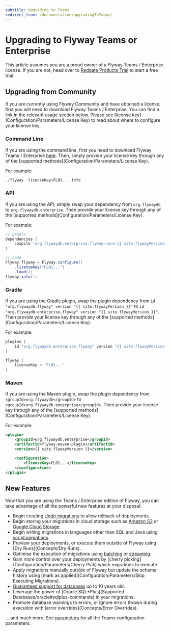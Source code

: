 ```yaml
---
subtitle: Upgrading to Teams
redirect_from: /documentation/upgradingToTeams/
---
```


# Upgrading to Flyway Teams or Enterprise

This article assumes you are a proud owner of a Flyway Teams / Enterprise license. If you are not, head over to [Redgate Products Trial](https://www.red-gate.com/products/flyway/enterprise/trial) to start a free trial.

## Upgrading from Community

If you are currently using Flyway Community and have obtained a license, first you will need to download Flyway Teams / Enterprise. You can find a link in the relevant usage section below. Please see [license key](Configuration/Parameters/License Key) to read about where to configure your license key.

### Command Line

If you are using the command line, first you need to download Flyway Teams / Enterprise [here](Usage/Command-line). Then, simply provide your license key through any of the [supported methods](Configuration/Parameters/License Key).

For example:
```powershell
./flyway -licenseKey=FL01... info
```

### API

If you are using the API, simply swap your dependency from `org.flywaydb` to `org.flywaydb.enterprise`. Then provide your license key through any of the [supported methods](Configuration/Parameters/License Key).

For example:
```groovy
// gradle
dependencies {
    compile 'org.flywaydb.enterprise:flyway-core:{{ site.flywayVersion }}'
}

// code
Flyway flyway = Flyway.configure()
    .licenseKey("FL01...")
    .load();
flyway.info();
```

### Gradle

If you are using the Gradle plugin, swap the plugin dependency from `id "org.flywaydb.flyway" version "{{ site.flywayVersion }}"` to `id "org.flywaydb.enterprise.flyway" version "{{ site.flywayVersion }}"`. Then provide your license key through any of the [supported methods](Configuration/Parameters/License Key).

For example:
```groovy
plugins {
    id "org.flywaydb.enterprise.flyway" version "{{ site.flywayVersion }}"
}

flyway {
    licenseKey = 'FL01...'
}
```

### Maven

If you are using the Maven plugin, swap the plugin dependency from `<groupId>org.flywaydb</groupId>` to `<groupId>org.flywaydb.enterprise</groupId>`. Then provide your license key through any of the [supported methods](Configuration/Parameters/License Key).

For example:
```xml
<plugin>
    <groupId>org.flywaydb.enterprise</groupId>
    <artifactId>flyway-maven-plugin</artifactId>
    <version>{{ site.flywayVersion }}</version>

    <configuration>
        <licenseKey>FL01...</licenseKey>
    </configuration>
</plugin>
```

## New Features

Now that you are using the Teams / Enterprise edition of Flyway, you can take advantage of all the powerful new features at your disposal:

- Begin creating [Undo migrations](Concepts/migrations#undo-migrations) to allow rollback of deployments.
- Begin storing your migrations in cloud storage such as [Amazon S3](Configuration/parameters/locations#amazon-s3) or [Google Cloud Storage](Configuration/parameters/locations#google-cloud-storage).
- Begin writing migrations in languages other than SQL and Java using [script migrations](Concepts/migrations#script-migrations).
- Preview your deployments, or execute them outside of Flyway using [Dry Runs](Concepts/Dry Runs).
- Optimise the execution of migrations using [batching](Configuration/parameters/batch) or [streaming](Configuration/parameters/stream).
- Gain more control over your deployments by [cherry picking](Configuration/Parameters/Cherry Pick) which migrations to execute.
- Apply migrations manually outside of Flyway but update the schema history using [mark as applied](Configuration/Parameters/Skip Executing Migrations).
- [Guaranteed support for databases](/https://flywaydb.org/download/faq#how-long-are-database-releases-supported-in-each-edition-of-flyway) up to 10 years old.
- Leverage the power of [Oracle SQL*Plus](Supported Databases/oracle#sqlplus-commands) in your migrations.
- Promote database warnings to errors, or ignore errors thrown during execution with [error overrides](Concepts/Error Overrides).

... and much more. See [parameters](Configuration/parameters/) for all the Teams configuration parameters.
